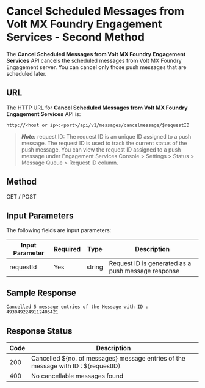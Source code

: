
# Cancel Scheduled Messages from Volt MX Foundry Engagement Services - Second Method

The **Cancel Scheduled Messages from Volt MX Foundry Engagement Services** API cancels the scheduled messages from Volt MX Foundry Engagement server. You can cancel only those push messages that are scheduled later.

## URL

The HTTP URL for **Cancel Scheduled Messages from Volt MX Foundry Engagement Services** API is:

```
http://<host or ip>:<port>/api/v1/messages/cancelmessage/$requestID
```

> **_Note:_** request ID: The request ID is an unique ID assigned to a push message. The request ID is used to track the current status of the push message. You can view the request ID assigned to a push message under Engagement Services Console > Settings > Status > Message Queue > Request ID column.

## Method

GET / POST

## Input Parameters

The following fields are input parameters:

| Input Parameter | Required | Type   | Description                                        |
| --------------- | -------- | ------ | -------------------------------------------------- |
| requestId       | Yes      | string | Request ID is generated as a push message response |

## Sample Response

```
Cancelled 5 message entries of the Message with ID : 4930492249112405421
```

## Response Status

| Code | Description                                                                        |
| ---- | ---------------------------------------------------------------------------------- |
| 200  | Cancelled ${no. of messages} message entries of the message with ID : ${requestID} |
| 400  | No cancellable messages found                                                      |
